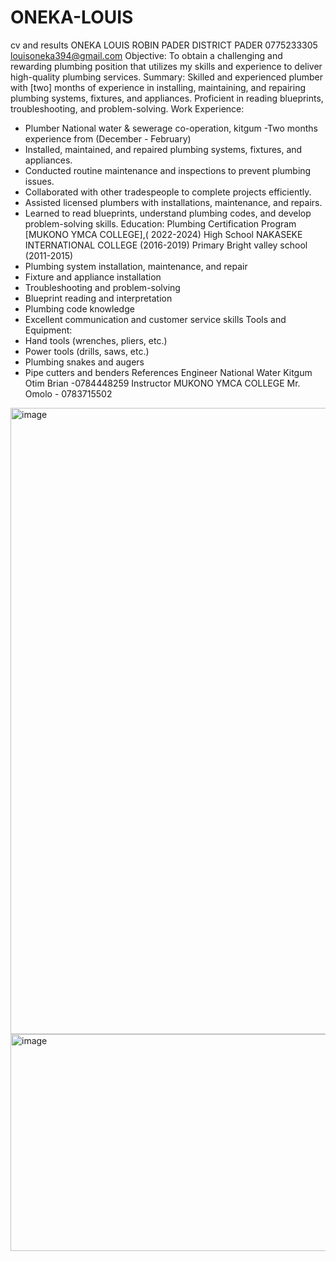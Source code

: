 # ONEKA-LOUIS
cv and results
ONEKA LOUIS ROBIN
PADER DISTRICT
PADER
0775233305
louisoneka394@gmail.com
Objective:
To obtain a challenging and rewarding plumbing position that utilizes my skills and experience to
deliver high-quality plumbing services.
Summary:
Skilled and experienced plumber with [two] months of experience in installing, maintaining, and
repairing plumbing systems, fixtures, and appliances. Proficient in reading blueprints,
troubleshooting, and problem-solving.
Work Experience:
- Plumber National water & sewerage co-operation, kitgum
-Two months experience from (December - February)
- Installed, maintained, and repaired plumbing systems, fixtures, and appliances.
- Conducted routine maintenance and inspections to prevent plumbing issues.
- Collaborated with other tradespeople to complete projects efficiently.
- Assisted licensed plumbers with installations, maintenance, and repairs.
- Learned to read blueprints, understand plumbing codes, and develop problem-solving skills.
Education:
Plumbing Certification Program [MUKONO YMCA COLLEGE],( 2022-2024)
High School
NAKASEKE INTERNATIONAL COLLEGE (2016-2019)
Primary
Bright valley school (2011-2015)
- Plumbing system installation, maintenance, and repair
- Fixture and appliance installation
- Troubleshooting and problem-solving
- Blueprint reading and interpretation
- Plumbing code knowledge
- Excellent communication and customer service skills
Tools and Equipment:
- Hand tools (wrenches, pliers, etc.)
- Power tools (drills, saws, etc.)
- Plumbing snakes and augers
- Pipe cutters and benders
References
Engineer National Water Kitgum
Otim Brian -0784448259
Instructor MUKONO YMCA COLLEGE
Mr. Omolo - 0783715502
<img width="728" height="1002" alt="image" src="https://github.com/user-attachments/assets/2df9f0ed-34c8-42e9-9c2c-a49abf43f07e" />
<img width="715" height="347" alt="image" src="https://github.com/user-attachments/assets/760150a7-490c-4625-a97c-96d31009ae1d" />
